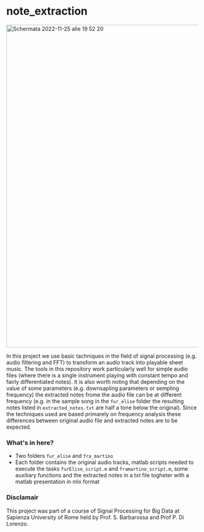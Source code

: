 # note_extraction
<img width="850" alt="Schermata 2022-11-25 alle 19 52 20" src="https://user-images.githubusercontent.com/91341004/204041791-2c3eb5d8-efb7-4c55-a6a1-8d3e98ddd4c7.png">


In this project we use basic tachniques in the field of signal processing (e.g. audio filtering and FFT) to transform an audio track into playable sheet music. The tools in this repository work particularly well for simple audio files (where there is a single instrument playing with constant tempo and fairly differentiated notes). It is also worth noting that depending on the value of some parameters (e.g. downsapling parameters or sempling frequency) the extracted notes frome the audio file can be at different frequency (e.g. in the sample song in the `fur_elise` folder the resulting notes listed in `extracted_notes.txt` are half a tone below the original). Since the techniques used are based primarely on frequency analysis these differences between original audio file and extracted notes are to be expected.

### What's in here?
- Two folders `fur_elise` and `fra_martino` 
- Each folder contains the original audio tracks, matlab scripts needed to execute the tasks `furElise_script.m` and `framartino_script.m`, some auxiliary functions and the extracted notes in a txt file togheter with a matlab presentation in mlx format

### Disclamair 
This project was part of a course of Signal Processing for Big Data at Sapienza University of Rome held by Prof. S. Barbarossa and Prof P. Di Lorenzo. 
